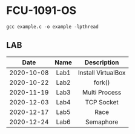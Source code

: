 # FCU-1091-OS

```
gcc example.c -o example -lpthread
```

## LAB
| Date | Name | Description |
| :--: | :--: | :---------: |
| 2020-10-08 | Lab1 | Install VirtualBox |
| 2020-10-22 | Lab2 | fork() |
| 2020-11-19 | Lab3 | Multi Process |
| 2020-12-03 | Lab4 | TCP Socket |
| 2020-12-17 | Lab5 | Race | 
| 2020-12-24 | Lab6 | Semaphore |
